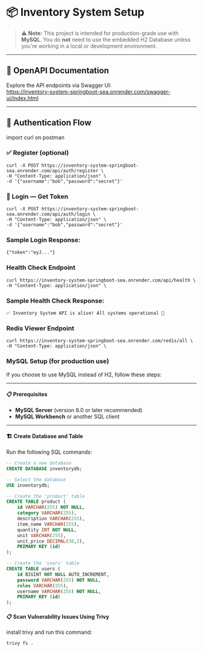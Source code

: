 # 📦 Inventory System Setup

> ⚠️ **Note:** This project is intended for production-grade use with **MySQL**. You do **not** need to use the embedded H2 Database unless you're working in a local or development environment.

---

## 📖 OpenAPI Documentation

Explore the API endpoints via Swagger UI:  
https://inventory-system-springboot-sea.onrender.com/swagger-ui/index.html

---

## 🔐 Authentication Flow
import curl on postman
### ✅ Register (optional)
```
curl -X POST https://inventory-system-springboot-sea.onrender.com/api/auth/register \
-H "Content-Type: application/json" \
-d '{"username":"bob","password":"secret"}'
```

### 🔑 Login — Get Token
```
curl -X POST https://inventory-system-springboot-sea.onrender.com/api/auth/login \
-H "Content-Type: application/json" \
-d '{"username":"bob","password":"secret"}'
```
###  Sample Login Response: 
```
{"token":"eyJ..."}
```

###  Health Check Endpoint
```
curl https://inventory-system-springboot-sea.onrender.com/api/health \
-H "Content-Type: application/json" \
```
###  Sample Health Check Response:
```
✅ Inventory System API is alive! All systems operational 🚀
```

###  Redis Viewer Endpoint
```
curl https://inventory-system-springboot-sea.onrender.com/redis/all \
-H "Content-Type: application/json" \
```

### MySQL Setup (for production use)

If you choose to use MySQL instead of H2, follow these steps:

---

#### 📋 Prerequisites

- **MySQL Server** (version 8.0 or later recommended)
- **MySQL Workbench** or another SQL client

---

#### 🏗️ Create Database and Table

Run the following SQL commands:

```sql
-- Create a new database
CREATE DATABASE inventorydb;

-- Select the database
USE inventorydb;

-- Create the 'product' table
CREATE TABLE product (
    id VARCHAR(255) NOT NULL,
    category VARCHAR(255),
    description VARCHAR(255),
    item_name VARCHAR(255),
    quantity INT NOT NULL,
    unit VARCHAR(255),
    unit_price DECIMAL(38,2),
    PRIMARY KEY (id)
);

-- Create the 'users' table
CREATE TABLE users (
    id BIGINT NOT NULL AUTO_INCREMENT,
    password VARCHAR(255) NOT NULL,
    roles VARCHAR(255),
    username VARCHAR(255) NOT NULL,
    PRIMARY KEY (id)
);

```

#### 📋 Scan Vulnerability Issues Using Trivy

install trivy and run this command:

```
trivy fs .

```
